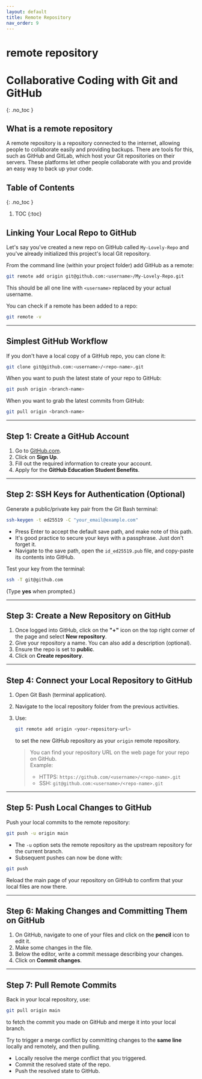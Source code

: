```yaml
---
layout: default
title: Remote Repository
nav_order: 9
---
```

# remote repository
# Collaborative Coding with Git and GitHub 
{: .no_toc }


## What is a remote repository
A remote repository is a repository connected to the internet, allowing people to collaborate easily and providing backups. There are tools for this, such as GitHub and GitLab, which host your Git repositories on their servers. These platforms let other people collaborate with you and provide an easy way to back up your code.

## Table of Contents
{: .no_toc }

1. TOC
{:toc}

## Linking Your Local Repo to GitHub

Let's say you've created a new repo on GitHub called `My-Lovely-Repo` and you've already initialized this project's local Git repository.  

From the command line (within your project folder) add GitHub as a remote:

```bash
git remote add origin git@github.com:<username>/My-Lovely-Repo.git
```

This should be all one line with `<username>` replaced by your actual username.  

You can check if a remote has been added to a repo:

```bash
git remote -v
```

---

## Simplest GitHub Workflow

If you don't have a local copy of a GitHub repo, you can clone it:

```bash
git clone git@github.com:<username>/<repo-name>.git
```

When you want to push the latest state of your repo to GitHub:

```bash
git push origin <branch-name>
```

When you want to grab the latest commits from GitHub:

```bash
git pull origin <branch-name>
```

---

## Step 1: Create a GitHub Account
1. Go to [GitHub.com](https://github.com).
2. Click on **Sign Up**.
3. Fill out the required information to create your account.
4. Apply for the **GitHub Education Student Benefits**.

---

## Step 2: SSH Keys for Authentication (Optional)

Generate a public/private key pair from the Git Bash terminal:

```bash
ssh-keygen -t ed25519 -C "your_email@example.com"
```

- Press Enter to accept the default save path, and make note of this path.  
- It's good practice to secure your keys with a passphrase. Just don't forget it.  
- Navigate to the save path, open the `id_ed25519.pub` file, and copy-paste its contents into GitHub.  

Test your key from the terminal:

```bash
ssh -T git@github.com
```

(Type **yes** when prompted.)

---

## Step 3: Create a New Repository on GitHub
1. Once logged into GitHub, click on the **"+"** icon on the top right corner of the page and select **New repository**.
2. Give your repository a name. You can also add a description (optional).
3. Ensure the repo is set to **public**.
4. Click on **Create repository**.

---

## Step 4: Connect your Local Repository to GitHub
1. Open Git Bash (terminal application).
2. Navigate to the local repository folder from the previous activities.
3. Use:

   ```bash
   git remote add origin <your-repository-url>
   ```

   to set the new GitHub repository as your `origin` remote repository.  

   > You can find your repository URL on the web page for your repo on GitHub.  
   > Example:  
   > - HTTPS: `https://github.com/<username>/<repo-name>.git`  
   > - SSH: `git@github.com:<username>/<repo-name>.git`

---

## Step 5: Push Local Changes to GitHub

Push your local commits to the remote repository:

```bash
git push -u origin main
```

- The `-u` option sets the remote repository as the upstream repository for the current branch.  
- Subsequent pushes can now be done with:

```bash
git push
```

Reload the main page of your repository on GitHub to confirm that your local files are now there.

---

## Step 6: Making Changes and Committing Them on GitHub
1. On GitHub, navigate to one of your files and click on the **pencil** icon to edit it.
2. Make some changes in the file.
3. Below the editor, write a commit message describing your changes.
4. Click on **Commit changes**.

---

## Step 7: Pull Remote Commits
Back in your local repository, use:

```bash
git pull origin main
```

to fetch the commit you made on GitHub and merge it into your local branch.  

Try to trigger a merge conflict by committing changes to the **same line** locally and remotely, and then pulling.  

- Locally resolve the merge conflict that you triggered.  
- Commit the resolved state of the repo.  
- Push the resolved state to GitHub.  
